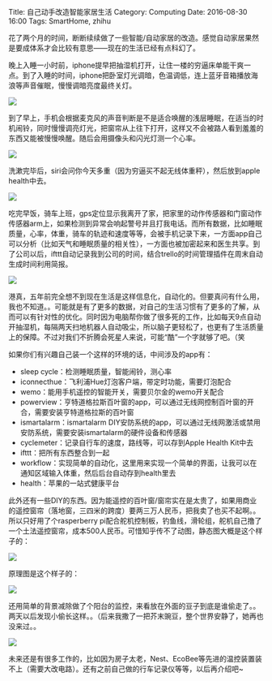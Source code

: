 Title: 自己动手改造智能家居生活
Category: Computing
Date: 2016-08-30 16:00
Tags: SmartHome, zhihu

花了两个月的时间，断断续续做了一些智能/自动家居的改造。感觉自动家居果然是要成体系才会比较有意思——现在的生活已经有点科幻了。

晚上入睡一小时前，iphone提早把抽湿机打开，让住一楼的穷逼床单能干爽一点。到了入睡的时间，iphone把卧室灯光调暗，色温调低，连上蓝牙音箱播放海浪等声音催眠，慢慢调暗亮度最终关灯。

<img style="max-width: 640px" src="/images/smarthome_1.jpg" />

到了早上，手机会根据麦克风的声音判断是不是适合唤醒的浅层睡眠，在适当的时机闹铃，同时慢慢调亮灯光，把窗帘从上往下打开，这样又不会被路人看到羞羞的东西又能被慢慢唤醒。随后会用摄像头和闪光灯测一个心率。

<img style="max-width: 640px" src="/images/smarthome_2.jpg" />

洗漱完毕后，siri会问你今天多重（因为穷逼买不起无线体重秤），然后放到apple health中去。

<img style="max-width: 640px" src="/images/smarthome_3.jpg" />

吃完早饭，骑车上班，gps定位显示我离开了家，把家里的动作传感器和门窗动作传感器arm上，如果检测到异常会响起警号并且打我电话。而所有数据，比如睡眠质量，心率，体重，骑车的轨迹和速度等等，会被手机记录下来，一方面app自己可以分析（比如天气和睡眠质量的相关性），一方面也被加密起来和医生共享。到了公司以后，ifttt自动记录我到公司的时间，结合trello的时间管理插件在周末自动生成时间利用简报。

<img style="max-width: 640px" src="/images/smarthome_4.jpg" />

港真，五年前完全想不到现在生活是这样信息化，自动化的。但要真问有什么用，我也不知道。。可能就是有了更多的数据，对自己的生活习惯有了更多的了解，从而可以有针对性的优化。同时因为电脑帮你做了很多死的工作，比如每天9点自动开抽湿机，每隔两天扫地机器人自动吸尘，所以脑子更轻松了，也更有了生活质量上的保障。不过对我们不折腾会死星人来说，可能“酷”一个字就够了吧。（笑

如果你们有兴趣自己装一个这样的环境的话，中间涉及的app有：

* sleep cycle：检测睡眠质量，智能闹铃，测心率
* iconnecthue：飞利浦Hue灯泡客户端，带定时功能，需要灯泡配合
* wemo：能用手机遥控的智能开关，需要贝尔金的wemo开关配合
* powerview：亨特道格拉斯百叶窗的app，可以通过无线网控制百叶窗的开合，需要安装亨特道格拉斯的百叶窗
* ismartalarm：ismartalarm DIY安防系统的app，可以通过无线网激活或禁用安防系统，需要安装ismartalarm的硬件设备和传感器
* cyclemeter：记录自行车的速度，路线等，可以存到Apple Health Kit中去
* ifttt：把所有东西整合到一起
* workflow：实现简单的自动化，这里用来实现一个简单的界面，让我可以在通知区域输入体重，然后后台自动存到health里去
* health：苹果的一站式健康平台

此外还有一些DIY的东西。因为能遥控的百叶窗/窗帘实在是太贵了，如果用商业的遥控窗帘（落地窗，三四米的跨度）要两三万人民币，把我卖了也买不起啊。。所以只好用了个rasperberry pi配合舵机控制板，钓鱼线，滑轮组，舵机自己撸了一个土法遥控窗帘，成本500人民币。可惜知乎传不了动图，静态图大概是这个样子的：

<img style="max-width: 640px" src="/images/smarthome_5.jpg" />

原理图是这个样子的：

<img style="max-width: 640px" src="/images/smarthome_6.jpg" />

还用简单的背景减除做了个阳台的监控，来看放在外面的豆子到底是谁偷走了。。两天以后发现小偷长这样。。（后来我撒了一把芥末豌豆，整个世界安静了，她再也没来过。。

<img style="max-width: 640px" src="/images/smarthome_7.jpg" />

未来还是有很多工作的，比如因为房子太老，Nest、EcoBee等先进的温控装置装不上（需要大改电路）。还有之前自己做的行车记录仪等等，以后再介绍吧~
